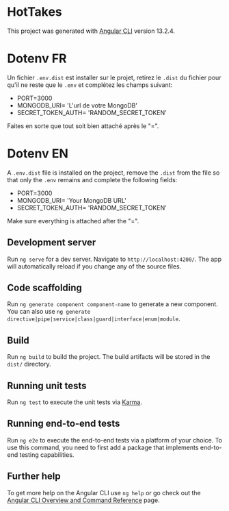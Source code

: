 # HotTakes

This project was generated with [Angular CLI](https://github.com/angular/angular-cli) version 13.2.4.

# Dotenv FR

Un fichier `.env.dist` est installer sur le projet, retirez le `.dist` du fichier pour qu'il ne reste que le `.env` et complétez les champs suivant:

<ul>
    <li>PORT=3000</li>
    <li>MONGODB_URI= 'L'url de votre MongoDB'</li>
    <li>SECRET_TOKEN_AUTH= 'RANDOM_SECRET_TOKEN'</li>
</ul>

Faites en sorte que tout soit bien attaché après le "=".

# Dotenv EN

A `.env.dist` file is installed on the project, remove the `.dist` from the file so that only the `.env` remains and complete the following fields:

<ul>
    <li>PORT=3000</li>
    <li>MONGODB_URI= 'Your MongoDB URL'</li>
    <li>SECRET_TOKEN_AUTH= 'RANDOM_SECRET_TOKEN'</li>
</ul>

Make sure everything is attached after the "=".

## Development server

Run `ng serve` for a dev server. Navigate to `http://localhost:4200/`. The app will automatically reload if you change any of the source files.

## Code scaffolding

Run `ng generate component component-name` to generate a new component. You can also use `ng generate directive|pipe|service|class|guard|interface|enum|module`.

## Build

Run `ng build` to build the project. The build artifacts will be stored in the `dist/` directory.

## Running unit tests

Run `ng test` to execute the unit tests via [Karma](https://karma-runner.github.io).

## Running end-to-end tests

Run `ng e2e` to execute the end-to-end tests via a platform of your choice. To use this command, you need to first add a package that implements end-to-end testing capabilities.

## Further help

To get more help on the Angular CLI use `ng help` or go check out the [Angular CLI Overview and Command Reference](https://angular.io/cli) page.
